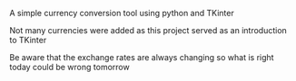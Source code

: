 A simple currency conversion tool using python and TKinter

Not many currencies were added as this project served as an introduction to TKinter

Be aware that the exchange rates are always changing so what is right today could be wrong tomorrow
